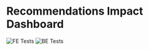 # Recommendations Impact Dashboard
![FE Tests](https://github.com/googleinterns/step37-2020/workflows/.github/workflows/node.js.yml/badge.svg)
![BE Tests](https://github.com/googleinterns/step37-2020/workflows/.github/workflows/maven.yml/badge.svg)
